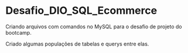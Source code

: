 # Desafio_DIO_SQL_Ecommerce

Criando arquivos com comandos no MySQL para o desafio de projeto do bootcamp.

Criado algumas populações de tabelas e querys entre elas.
